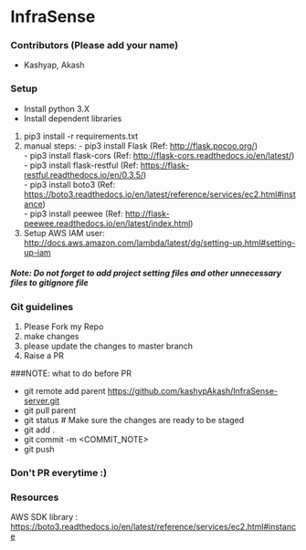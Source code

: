 # InfraSense 

### Contributors (Please add your name)
* Kashyap, Akash

### Setup
* Install python 3.X
* Install dependent libraries
1. pip3 install -r requirements.txt
2. manual steps: 
                  - pip3 install Flask (Ref: http://flask.pocoo.org/)  
                  - pip3 install flask-cors (Ref: http://flask-cors.readthedocs.io/en/latest/)  
                  - pip3 install flask-restful (Ref: https://flask-restful.readthedocs.io/en/0.3.5/)  
                  - pip3 install boto3 (Ref: https://boto3.readthedocs.io/en/latest/reference/services/ec2.html#instance)  
                  - pip3 install peewee (Ref: http://flask-peewee.readthedocs.io/en/latest/index.html)  
3. Setup AWS IAM user: http://docs.aws.amazon.com/lambda/latest/dg/setting-up.html#setting-up-iam  

##### Note: Do not forget to add project setting files and other unnecessary files to gitignore file                    

### Git guidelines
1. Please Fork my Repo
2. make changes 
3. please update the changes to master branch
4. Raise a PR

###NOTE: what to do before PR
 - git remote add parent https://github.com/kashypAkash/InfraSense-server.git
 - git pull parent
 - git status  # Make sure the changes are ready to be staged
 - git add .
 - git commit -m <COMMIT_NOTE>
 - git push
 
### Don't PR everytime :)


### Resources
AWS SDK library : https://boto3.readthedocs.io/en/latest/reference/services/ec2.html#instance